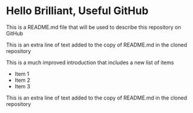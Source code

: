 
# Hello Brilliant, Useful GitHub

This is a README.md file that will be used to describe this
repository on GitHub

This is an extra line of text added to the copy
of README.md in the cloned repository

This is a much improved introduction that includes a 
new list of items

* Item 1
* Item 2
* Item 3

This is an extra line of text added to the copy 
of README.md in the cloned repository

